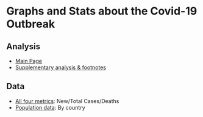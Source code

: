 # Graphs and Stats about the Covid-19 Outbreak

## Analysis

- [Main Page](index.html)
- [Supplementary analysis & footnotes](footnotes.html)

## Data
- [All four metrics](https://covid.ourworldindata.org/data/ecdc/full_data.csv): New/Total Cases/Deaths 
- [Population data](https://covid.ourworldindata.org/data/ecdc/locations.csv): By country
